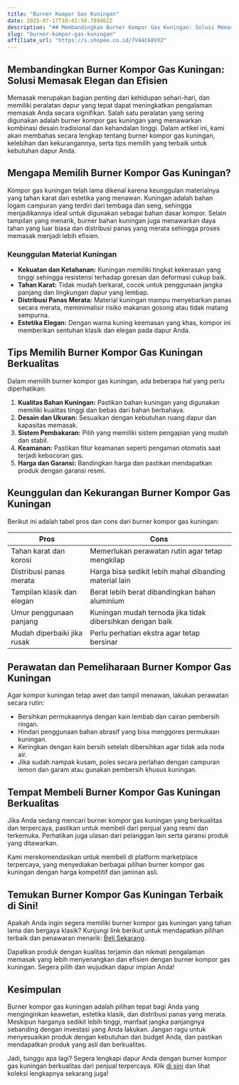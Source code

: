 ```yaml
---
title: "Burner Kompor Gas Kuningan"
date: 2025-07-17T10:41:50.789462Z
description: "## Membandingkan Burner Kompor Gas Kuningan: Solusi Memasak Elegan dan Efisien..."
slug: "burner-kompor-gas-kuningan"
affiliate_url: "https://s.shopee.co.id/7V44C68VX2"
---
```

## Membandingkan Burner Kompor Gas Kuningan: Solusi Memasak Elegan dan Efisien

Memasak merupakan bagian penting dari kehidupan sehari-hari, dan memiliki peralatan dapur yang tepat dapat meningkatkan pengalaman memasak Anda secara signifikan. Salah satu peralatan yang sering digunakan adalah burner kompor gas kuningan yang menawarkan kombinasi desain tradisional dan kehandalan tinggi. Dalam artikel ini, kami akan membahas secara lengkap tentang burner kompor gas kuningan, kelebihan dan kekurangannya, serta tips memilih yang terbaik untuk kebutuhan dapur Anda.

## Mengapa Memilih Burner Kompor Gas Kuningan?

Kompor gas kuningan telah lama dikenal karena keunggulan materialnya yang tahan karat dan estetika yang menawan. Kuningan adalah bahan logam campuran yang terdiri dari tembaga dan seng, sehingga menjadikannya ideal untuk digunakan sebagai bahan dasar kompor. Selain tampilan yang menarik, burner bahan kuningan juga menawarkan daya tahan yang luar biasa dan distribusi panas yang merata sehingga proses memasak menjadi lebih efisien.

### Keunggulan Material Kuningan

- **Kekuatan dan Ketahanan:** Kuningan memiliki tingkat kekerasan yang tinggi sehingga resistensi terhadap goresan dan deformasi cukup baik.
- **Tahan Karat:** Tidak mudah berkarat, cocok untuk penggunaan jangka panjang dan lingkungan dapur yang lembap.
- **Distribusi Panas Merata:** Material kuningan mampu menyebarkan panas secara merata, meminimalisir risiko makanan gosong atau tidak matang sempurna.
- **Estetika Elegan:** Dengan warna kuning keemasan yang khas, kompor ini memberikan sentuhan klasik dan elegan pada dapur Anda.

## Tips Memilih Burner Kompor Gas Kuningan Berkualitas

Dalam memilih burner kompor gas kuningan, ada beberapa hal yang perlu diperhatikan:

1. **Kualitas Bahan Kuningan:** Pastikan bahan kuningan yang digunakan memiliki kualitas tinggi dan bebas dari bahan berbahaya.
2. **Desain dan Ukuran:** Sesuaikan dengan kebutuhan ruang dapur dan kapasitas memasak.
3. **Sistem Pembakaran:** Pilih yang memiliki sistem pengapian yang mudah dan stabil.
4. **Keamanan:** Pastikan fitur keamanan seperti pengaman otomatis saat terjadi kebocoran gas.
5. **Harga dan Garansi:** Bandingkan harga dan pastikan mendapatkan produk dengan garansi resmi.

## Keunggulan dan Kekurangan Burner Kompor Gas Kuningan

Berikut ini adalah tabel pros dan cons dari burner kompor gas kuningan:

| **Pros** | **Cons** |
| --- | --- |
| Tahan karat dan korosi | Memerlukan perawatan rutin agar tetap mengkilap |
| Distribusi panas merata | Harga bisa sedikit lebih mahal dibanding material lain |
| Tampilan klasik dan elegan | Berat lebih berat dibandingkan bahan aluminium |
| Umur penggunaan panjang | Kuningan mudah ternoda jika tidak dibersihkan dengan baik |
| Mudah diperbaiki jika rusak | Perlu perhatian ekstra agar tetap bersinar |

## Perawatan dan Pemeliharaan Burner Kompor Gas Kuningan

Agar kompor kuningan tetap awet dan tampil menawan, lakukan perawatan secara rutin:

- Bersihkan permukaannya dengan kain lembab dan cairan pembersih ringan.
- Hindari penggunaan bahan abrasif yang bisa menggores permukaan kuningan.
- Keringkan dengan kain bersih setelah dibersihkan agar tidak ada noda air.
- Jika sudah nampak kusam, poles secara perlahan dengan campuran lemon dan garam atau gunakan pembersih khusus kuningan.

## Tempat Membeli Burner Kompor Gas Kuningan Berkualitas

Jika Anda sedang mencari burner kompor gas kuningan yang berkualitas dan terpercaya, pastikan untuk membeli dari penjual yang resmi dan terkemuka. Perhatikan juga ulasan dari pelanggan lain serta garansi produk yang ditawarkan.

Kami merekomendasikan untuk membeli di platform marketplace terpercaya, yang menyediakan berbagai pilihan burner kompor gas kuningan dengan harga kompetitif dan jaminan asli.

## Temukan Burner Kompor Gas Kuningan Terbaik di Sini!

Apakah Anda ingin segera memiliki burner kompor gas kuningan yang tahan lama dan bergaya klasik? Kunjungi link berikut untuk mendapatkan pilihan terbaik dan penawaran menarik: [Beli Sekarang](https://s.shopee.co.id/7V44C68VX2).

Dapatkan produk dengan kualitas terjamin dan nikmati pengalaman memasak yang lebih menyenangkan dan efisien dengan burner kompor gas kuningan. Segera pilih dan wujudkan dapur impian Anda!

## Kesimpulan

Burner kompor gas kuningan adalah pilihan tepat bagi Anda yang menginginkan keawetan, estetika klasik, dan distribusi panas yang merata. Meskipun harganya sedikit lebih tinggi, manfaat jangka panjangnya sebanding dengan investasi yang Anda lakukan. Jangan ragu untuk menyesuaikan produk dengan kebutuhan dan budget Anda, dan pastikan mendapatkan produk yang asli dan berkualitas.

Jadi, tunggu apa lagi? Segera lengkapi dapur Anda dengan burner kompor gas kuningan berkualitas dari penjual terpercaya. Klik [di sini](https://s.shopee.co.id/7V44C68VX2) dan lihat koleksi lengkapnya sekarang juga!